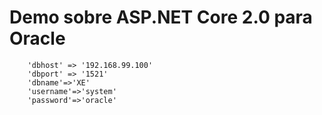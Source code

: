 # Demo sobre ASP.NET Core 2.0 para Oracle
``` configuracion cliente oracle
	'dbhost' => '192.168.99.100'
	'dbport' => '1521' 
	'dbname'=>'XE'
	'username'=>'system'
	'password'=>'oracle'
